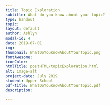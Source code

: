 ```yaml
---
title: Topic Exploration
subtitle: What do you know about your topic?
type: handout
topic: 
layout: default
author: Ashlyn
modal-id: 4
date: 2019-07-01
img: 
thumbnail: WhatDoYouKnowAboutYourTopic.png
fontAwesome: 
iconColor: 
htmlTitle: postHTML/topicExploration.html
alt: image-alt
project-date: July 2019
student: Upper School 
pdf-title: WhatDoYouKnowAboutYourTopic.pdf
description: 

---
```

